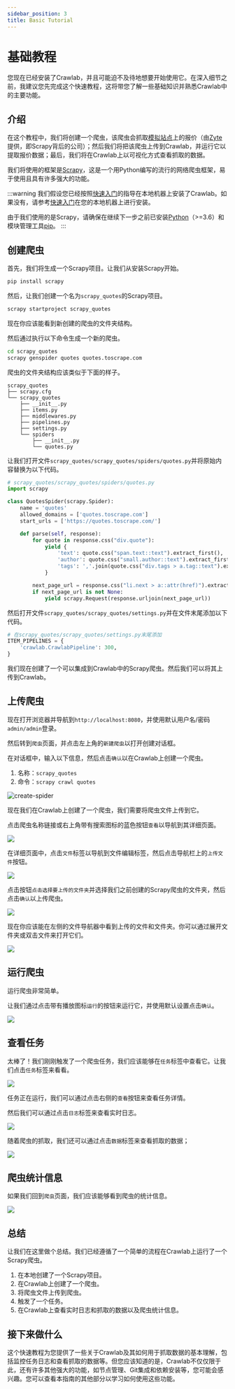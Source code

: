 ```yaml
---
sidebar_position: 3
title: Basic Tutorial
---
```


# 基础教程

您现在已经安装了Crawlab，并且可能迫不及待地想要开始使用它。在深入细节之前，我建议您先完成这个快速教程，这将带您了解一些基础知识并熟悉Crawlab中的主要功能。

## 介绍

在这个教程中，我们将创建一个爬虫，该爬虫会抓取[模拟站点](http://quotes.toscrape.com/)上的报价（由[Zyte](https://www.zyte.com/)提供，即Scrapy背后的公司）；然后我们将把该爬虫上传到Crawlab，并运行它以提取报价数据；最后，我们将在Crawlab上以可视化方式查看抓取的数据。

我们将使用的框架是[Scrapy](https://scrapy.org/)，这是一个用Python编写的流行的网络爬虫框架，易于使用且具有许多强大的功能。

:::warning
我们假设您已经按照[快速入门](./quick-start.md)的指导在本地机器上安装了Crawlab。如果没有，请参考[快速入门](./quick-start.md)在您的本地机器上进行安装。

由于我们使用的是Scrapy，请确保在继续下一步之前已安装[Python](https://www.python.org/)（>=3.6）和模块管理工具[pip](https://pip.pypa.io/en/stable/installation/)。
:::

## 创建爬虫

首先，我们将生成一个Scrapy项目。让我们从安装Scrapy开始。

```bash
pip install scrapy
```

然后，让我们创建一个名为`scrapy_quotes`的Scrapy项目。

```bash
scrapy startproject scrapy_quotes
```

现在你应该能看到新创建的爬虫的文件夹结构。

然后通过执行以下命令生成一个新的爬虫。

```bash
cd scrapy_quotes
scrapy genspider quotes quotes.toscrape.com
```

爬虫的文件夹结构应该类似于下面的样子。

```
scrapy_quotes
├── scrapy.cfg
└── scrapy_quotes
    ├── __init__.py
    ├── items.py
    ├── middlewares.py
    ├── pipelines.py
    ├── settings.py
    └── spiders
        ├── __init__.py
        └── quotes.py
```

让我们打开文件`scrapy_quotes/scrapy_quotes/spiders/quotes.py`并将原始内容替换为以下代码。

```python
# scrapy_quotes/scrapy_quotes/spiders/quotes.py
import scrapy

class QuotesSpider(scrapy.Spider):
    name = 'quotes'
    allowed_domains = ['quotes.toscrape.com']
    start_urls = ['https://quotes.toscrape.com/']

    def parse(self, response):
        for quote in response.css("div.quote"):
            yield {
                'text': quote.css("span.text::text").extract_first(),
                'author': quote.css("small.author::text").extract_first(),
                'tags': ','.join(quote.css("div.tags > a.tag::text").extract())
            }

        next_page_url = response.css("li.next > a::attr(href)").extract_first()
        if next_page_url is not None:
            yield scrapy.Request(response.urljoin(next_page_url))
```

然后打开文件`scrapy_quotes/scrapy_quotes/settings.py`并在文件末尾添加以下代码。

```python
# 在scrapy_quotes/scrapy_quotes/settings.py末尾添加
ITEM_PIPELINES = {
    'crawlab.CrawlabPipeline': 300,
}
```

我们现在创建了一个可以集成到Crawlab中的Scrapy爬虫。然后我们可以将其上传到Crawlab。

## 上传爬虫

现在打开浏览器并导航到`http://localhost:8080`，并使用默认用户名/密码`admin/admin`登录。

然后转到`爬虫`页面，并点击左上角的`新建爬虫`以打开创建对话框。

在对话框中，输入以下信息，然后点击`确认`以在Crawlab上创建一个爬虫。

1. 名称：`scrapy_quotes`
2. 命令：`scrapy crawl quotes`

![create-spider](/img/guide/quick-tutorial-1.png)

现在我们在Crawlab上创建了一个爬虫，我们需要将爬虫文件上传到它。

点击爬虫名称链接或右上角带有搜索图标的蓝色按钮`查看`以导航到其详细页面。

![](/img/guide/quick-tutorial-2.png)

在详细页面中，点击`文件`标签以导航到文件编辑标签，然后点击导航栏上的`上传文件`按钮。

![](/img/guide/quick-tutorial-3.png)

点击按钮`点击选择要上传的文件夹`并选择我们之前创建的Scrapy爬虫的文件夹，然后点击`确认`以上传爬虫。

![](/img/guide/quick-tutorial-4.png)

现在你应该能在左侧的文件导航器中看到上传的文件和文件夹。你可以通过展开文件夹或双击文件来打开它们。

![](/img/guide/quick-tutorial-5.png)

## 运行爬虫

运行爬虫非常简单。

让我们通过点击带有播放图标`运行`的按钮来运行它，并使用默认设置点击`确认`。

![](/img/guide/quick-tutorial-6.png)

## 查看任务

太棒了！我们刚刚触发了一个爬虫任务，我们应该能够在`任务`标签中查看它。让我们点击`任务`标签来看看。

![](/img/guide/quick-tutorial-7.png)

任务正在运行，我们可以通过点击右侧的`查看`按钮来查看任务详情。

然后我们可以通过点击`日志`标签来查看实时日志。

![](/img/guide/quick-tutorial-8.png)

随着爬虫的抓取，我们还可以通过点击`数据`标签来查看抓取的数据；

![](/img/guide/quick-tutorial-9.png)

## 爬虫统计信息

如果我们回到`爬虫`页面，我们应该能够看到爬虫的统计信息。

![](/img/guide/quick-tutorial-10.png)

## 总结

让我们在这里做个总结。我们已经遵循了一个简单的流程在Crawlab上运行了一个Scrapy爬虫。

1. 在本地创建了一个Scrapy项目。
2. 在Crawlab上创建了一个爬虫。
3. 将爬虫文件上传到爬虫。
4. 触发了一个任务。
5. 在Crawlab上查看实时日志和抓取的数据以及爬虫统计信息。

## 接下来做什么

这个快速教程为您提供了一些关于Crawlab及其如何用于抓取数据的基本理解，包括监控任务日志和查看抓取的数据等。但您应该知道的是，Crawlab不仅仅限于此，还有许多其他强大的功能，如节点管理、Git集成和依赖安装等，您可能会感兴趣。您可以查看本指南的其他部分以学习如何使用这些功能。